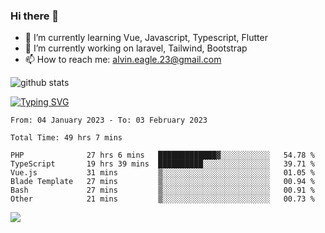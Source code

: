 ### Hi there 👋
- 🌱 I’m currently learning Vue, Javascript, Typescript, Flutter
- 🔭 I’m currently working on laravel, Tailwind, Bootstrap
- 📫 How to reach me: alvin.eagle.23@gmail.com



![github stats](https://github-readme-stats.vercel.app/api?username=alvnfaiz&show_icons=true)


[![Typing SVG](http://readme-typing-svg.herokuapp.com?font=Montserrat&color=%2336BCF7&duration=4000&center=true&lines=Alvin+Faiz;Fullstack+Developer;PHP%2C+Java%2C+Javascript%2C+Python;Laravel%2C+Vue%202%2C+Tailwind%2C+Bootstrap)](https://git.io/typing-svg)

<!--[![Alvnfaiz wakatime stats](https://github-readme-stats.vercel.app/api/wakatime?username=alvnfaiz&layout=compact&theme=dracula)](https://github.com/anuraghazra/github-readme-stats)

<!--START_SECTION:waka-->

```text
From: 04 January 2023 - To: 03 February 2023

Total Time: 49 hrs 7 mins

PHP              27 hrs 6 mins   █████████████▓░░░░░░░░░░░   54.78 %
TypeScript       19 hrs 39 mins  ██████████░░░░░░░░░░░░░░░   39.71 %
Vue.js           31 mins         ▒░░░░░░░░░░░░░░░░░░░░░░░░   01.05 %
Blade Template   27 mins         ▒░░░░░░░░░░░░░░░░░░░░░░░░   00.94 %
Bash             27 mins         ▒░░░░░░░░░░░░░░░░░░░░░░░░   00.91 %
Other            21 mins         ▒░░░░░░░░░░░░░░░░░░░░░░░░   00.73 %
```

<!--END_SECTION:waka-->

  <!-- Change the `github-readme-stats.anuraghazra1.vercel.app` to `github-readme-stats.vercel.app`  -->
  <img align="center" src="https://github-readme-stats.anuraghazra1.vercel.app/api/top-langs/?username=alvnfaiz&layout=compact" />
<!--
**alvnfaiz/alvnfaiz** is a ✨ _special_ ✨ repository because its `README.md` (this file) appears on your GitHub profile.

Here are some ideas to get you started:

- 🔭 I’m currently working on ...
- 🌱 I’m currently learning ...
- 👯 I’m looking to collaborate on ...
- 🤔 I’m looking for help with ...
- 💬 Ask me about ...
- 📫 How to reach me: ...
- 😄 Pronouns: ...
- ⚡ Fun fact: ...
-->

